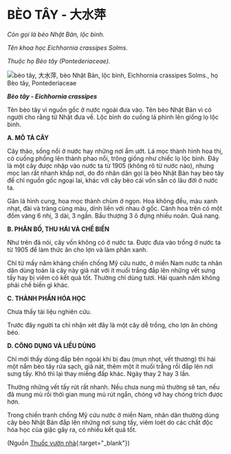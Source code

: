 # BÈO TÂY - 大水萍

*Còn gọi là bèo Nhật Bản, lộc bình.*

*Tên khoa học Eichhornia crassipes Solms.*

*Thuộc họ Bèo tây (Pontederiaceae).*

![bèo tây, 大水萍, bèo Nhật Bản, lộc bình, Eichhornia crassipes Solms., họ Bèo tây, Pontederiaceae](/imgs/caythuoc/dtl/beo-tay.jpg)

***Bèo tây - Eichhornia crassipes***

Tên bèo tây vì nguồn gốc ở nước ngoài đưa vào. Tên bèo Nhật Bản vì có người cho rằng từ Nhật đưa về. Lộc bình do cuống lá phình lên giống lọ lộc bình.

**A. MÔ TẢ CÂY**

Cây thảo, sống nổi ở nước hay những nơi ẩm ướt. Lá mọc thành hình hoa thị, có cuống phồng lên thành phao nổi, trông giống như chiếc lọ lộc bình. Đây là một cây được nhập vào nước ta từ 1905 (không rõ từ nước nào), nhưng mọc lan rất nhanh khắp nơi, do đó nhân dân gọi là bèo Nhật Bản hay bèo tây để chỉ nguồn gốc ngoại lai, khác với cây bèo cái vốn sẵn có lâu đời ở nước ta.

Gân lá hình cung, hoa mọc thành chùm ở ngọn. Hoa không đều, màu xanh nhạt, đài và tràng cùng màu, dính liền với nhau ở gốc. Cánh hoa trên có một đốm vàng 6 nhị, 3 dài, 3 ngắn. Bầu thượng 3 ô đựng nhiều noãn. Quả nang.

**B. PHÂN BỐ, THU HÁI VÀ CHẾ BIẾN**

Như trên đã nói, cây vốn không có ở nước ta. Được đưa vào trồng ở nước ta từ 1905 để làm thức ăn cho lợn và làm phân xanh.

Chỉ từ mấy năm kháng chiến chống Mỹ cứu nước, ở miền Nam nước ta nhân dân dùng toàn lá cây này giã nát với ít muối trắng đắp lên những vết sưng tấy hay bị viêm có kết quả tốt. Thường chỉ dùng tươi. Hái quanh năm không phải chế biến gì khác.

**C. THÀNH PHẦN HÓA HỌC**

Chưa thấy tài liệu nghiên cứu.

Trước đây người ta chỉ nhận xét đây là một cây dễ trồng, cho lợn ăn chóng béo.

**D. CÔNG DỤNG VÀ LIỀU DÙNG**

Chỉ mới thấy dùng đắp bên ngoài khi bị đau (mụn nhọt, vết thương) thì hái một nắm bèo tây rửa sạch, giã nát, thêm một ít muối trắng rồi đắp lên nơi sưng tấy. Khô thì lại thay miếng đắp khác. Ngày thay 2 hay 3 lần.

Thường những vết tấy rút rất nhanh. Nếu chưa nung mủ thường sẽ tan, nếu đã mung mủ rồi thời gian mung mủ rút ngắn, chóng vỡ hay chóng trích được hơn.

Trong chiến tranh chống Mỹ cứu nước ở miền Nam, nhân dân thường dùng cây bèo Nhật Bản đắp lên những nơi sưng tấy, viêm loét do các chất độc hóa học của giặc gây ra, có nhiều kết quả tốt.


(Nguồn [Thuốc vườn nhà](http://thuocvuonnha.com){:target="_blank"})